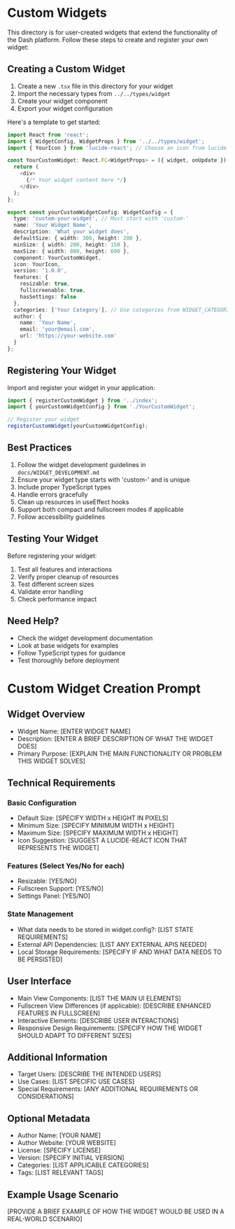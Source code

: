 # Custom Widgets

This directory is for user-created widgets that extend the functionality of the Dash platform. Follow these steps to create and register your own widget:

## Creating a Custom Widget

1. Create a new `.tsx` file in this directory for your widget
2. Import the necessary types from `../../types/widget`
3. Create your widget component
4. Export your widget configuration

Here's a template to get started:

```typescript
import React from 'react';
import { WidgetConfig, WidgetProps } from '../../types/widget';
import { YourIcon } from 'lucide-react'; // Choose an icon from lucide-react

const YourCustomWidget: React.FC<WidgetProps> = ({ widget, onUpdate }) => {
  return (
    <div>
      {/* Your widget content here */}
    </div>
  );
};

export const yourCustomWidgetConfig: WidgetConfig = {
  type: 'custom-your-widget', // Must start with 'custom-'
  name: 'Your Widget Name',
  description: 'What your widget does',
  defaultSize: { width: 300, height: 200 },
  minSize: { width: 200, height: 150 },
  maxSize: { width: 800, height: 600 },
  component: YourCustomWidget,
  icon: YourIcon,
  version: '1.0.0',
  features: {
    resizable: true,
    fullscreenable: true,
    hasSettings: false
  },
  categories: ['Your Category'], // Use categories from WIDGET_CATEGORIES
  author: {
    name: 'Your Name',
    email: 'your@email.com',
    url: 'https://your-website.com'
  }
};
```

## Registering Your Widget

Import and register your widget in your application:

```typescript
import { registerCustomWidget } from '../index';
import { yourCustomWidgetConfig } from './YourCustomWidget';

// Register your widget
registerCustomWidget(yourCustomWidgetConfig);
```

## Best Practices

1. Follow the widget development guidelines in `docs/WIDGET_DEVELOPMENT.md`
2. Ensure your widget type starts with 'custom-' and is unique
3. Include proper TypeScript types
4. Handle errors gracefully
5. Clean up resources in useEffect hooks
6. Support both compact and fullscreen modes if applicable
7. Follow accessibility guidelines

## Testing Your Widget

Before registering your widget:

1. Test all features and interactions
2. Verify proper cleanup of resources
3. Test different screen sizes
4. Validate error handling
5. Check performance impact

## Need Help?

- Check the widget development documentation
- Look at base widgets for examples
- Follow TypeScript types for guidance
- Test thoroughly before deployment

# Custom Widget Creation Prompt

## Widget Overview
- Widget Name: [ENTER WIDGET NAME]
- Description: [ENTER A BRIEF DESCRIPTION OF WHAT THE WIDGET DOES]
- Primary Purpose: [EXPLAIN THE MAIN FUNCTIONALITY OR PROBLEM THIS WIDGET SOLVES]

## Technical Requirements

### Basic Configuration
- Default Size: [SPECIFY WIDTH x HEIGHT IN PIXELS]
- Minimum Size: [SPECIFY MINIMUM WIDTH x HEIGHT]
- Maximum Size: [SPECIFY MAXIMUM WIDTH x HEIGHT]
- Icon Suggestion: [SUGGEST A LUCIDE-REACT ICON THAT REPRESENTS THE WIDGET]

### Features (Select Yes/No for each)
- Resizable: [YES/NO]
- Fullscreen Support: [YES/NO]
- Settings Panel: [YES/NO]

### State Management
- What data needs to be stored in widget.config?: [LIST STATE REQUIREMENTS]
- External API Dependencies: [LIST ANY EXTERNAL APIS NEEDED]
- Local Storage Requirements: [SPECIFY IF AND WHAT DATA NEEDS TO BE PERSISTED]

## User Interface
- Main View Components: [LIST THE MAIN UI ELEMENTS]
- Fullscreen View Differences (if applicable): [DESCRIBE ENHANCED FEATURES IN FULLSCREEN]
- Interactive Elements: [DESCRIBE USER INTERACTIONS]
- Responsive Design Requirements: [SPECIFY HOW THE WIDGET SHOULD ADAPT TO DIFFERENT SIZES]

## Additional Information
- Target Users: [DESCRIBE THE INTENDED USERS]
- Use Cases: [LIST SPECIFIC USE CASES]
- Special Requirements: [ANY ADDITIONAL REQUIREMENTS OR CONSIDERATIONS]

## Optional Metadata
- Author Name: [YOUR NAME]
- Author Website: [YOUR WEBSITE]
- License: [SPECIFY LICENSE]
- Version: [SPECIFY INITIAL VERSION]
- Categories: [LIST APPLICABLE CATEGORIES]
- Tags: [LIST RELEVANT TAGS]

## Example Usage Scenario
[PROVIDE A BRIEF EXAMPLE OF HOW THE WIDGET WOULD BE USED IN A REAL-WORLD SCENARIO] 